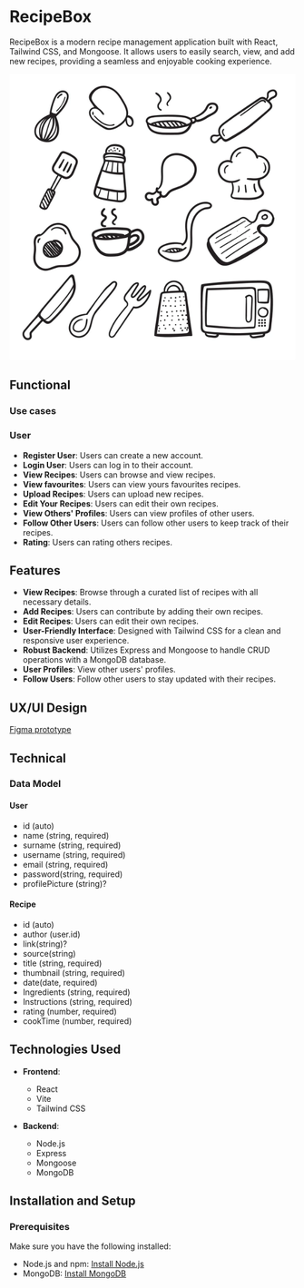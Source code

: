 # RecipeBox

RecipeBox is a modern recipe management application built with React, Tailwind CSS, and Mongoose. It allows users to easily search, view, and add new recipes, providing a seamless and enjoyable cooking experience.

![recipebox wallpaper](/staff/angel-patino/project/images/wallpaper.jpg)

## Functional

### Use cases

### User

- **Register User**: Users can create a new account.
- **Login User**: Users can log in to their account.
- **View Recipes**: Users can browse and view recipes.
- **View favourites**: Users can view yours favourites recipes.
- **Upload Recipes**: Users can upload new recipes.
- **Edit Your Recipes**: Users can edit their own recipes.
- **View Others' Profiles**: Users can view profiles of other users.
- **Follow Other Users**: Users can follow other users to keep track of their recipes.
- **Rating**: Users can rating others recipes.

## Features

- **View Recipes**: Browse through a curated list of recipes with all necessary details.
- **Add Recipes**: Users can contribute by adding their own recipes.
- **Edit Recipes**: Users can edit their own recipes.
- **User-Friendly Interface**: Designed with Tailwind CSS for a clean and responsive user experience.
- **Robust Backend**: Utilizes Express and Mongoose to handle CRUD operations with a MongoDB database.
- **User Profiles**: View other users' profiles.
- **Follow Users**: Follow other users to stay updated with their recipes.

## UX/UI Design

[Figma prototype](https://www.figma.com/proto/O3CJf7C2xr9autdqWyRPC9/RecipeBox.App?node-id=12-6&t=sjWccB84sOJSECvU-0&scaling=scale-down&content-scaling=fixed&page-id=0%3A1)

## Technical

### Data Model

#### User

- id (auto)
- name (string, required)
- surname (string, required)
- username (string, required)
- email (string, required)
- password(string, required)
- profilePicture (string)?

#### Recipe

- id (auto)
- author (user.id)
- link(string)?
- source(string)
- title (string, required)
- thumbnail (string, required)
- date(date, required)
- Ingredients (string, required)
- Instructions (string, required)
- rating (number, required)
- cookTime (number, required)

## Technologies Used

- **Frontend**:

  - React
  - Vite
  - Tailwind CSS

- **Backend**:
  - Node.js
  - Express
  - Mongoose
  - MongoDB

## Installation and Setup

### Prerequisites

Make sure you have the following installed:

- Node.js and npm: [Install Node.js](https://nodejs.org/)
- MongoDB: [Install MongoDB](https://docs.mongodb.com/manual/installation/)
